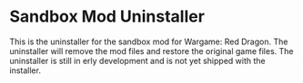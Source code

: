 # Sandbox Mod Uninstaller
This is the uninstaller for the sandbox mod for Wargame: Red Dragon. The uninstaller will remove the mod files and restore the original game files.
The uninstaller is still in erly development and is not yet shipped with the installer.
